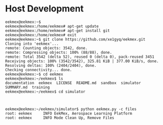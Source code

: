 Host Development
==

    eekmex@eekmex:~$ 
    eekmex@eekmex:/home/eekmex# apt-get update
    eekmex@eekmex:/home/eekmex# apt-get install git
    eekmex@eekmex:/home/eekmex# exit
    eekmex@eekmex:~$ git clone https://github.com/xe1gyq/eekmex.git
    Cloning into 'eekmex'...
    remote: Counting objects: 3542, done.
    remote: Compressing objects: 100% (88/88), done.
    remote: Total 3542 (delta 52), reused 0 (delta 0), pack-reused 3451
    Receiving objects: 100% (3542/3542), 325.81 KiB | 377.00 KiB/s, done.
    Resolving deltas: 100% (2404/2404), done.
    Checking connectivity... done.
    eekmex@eekmex:~$ cd eekmex
    eekmex@eekmex:~/eekmex$ ls
    documentation  eekmex  LICENSE  README.md  sandbox  simulator  SUMMARY.md  training
    eekmex@eekmex:~/eekmex$ cd simulator



    eekmex@eekmex:~/eekmex/simulator$ python eekmex.py -c files
    root: eekmex     INFO EekMex, Aerospace Learning Platform
    root: eekmex     INFO Mode Clean Up, Remove Files



